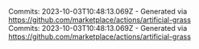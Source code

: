 Commits: 2023-10-03T10:48:13.069Z - Generated via https://github.com/marketplace/actions/artificial-grass
<br>
Commits: 2023-10-03T10:48:13.069Z - Generated via https://github.com/marketplace/actions/artificial-grass
<br>
